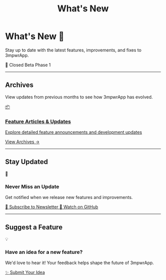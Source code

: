 ﻿---
layout: default
title: "What's New"
description: Latest updates, features, and improvements to 3mpwrApp
permalink: /whats-new/
---

<link rel="stylesheet" href="{{ '/assets/css/page-enhancements.css' | relative_url }}">
<link rel="stylesheet" href="{{ '/assets/css/whats-new.css' | relative_url }}">

# What's New 🎉

<div class="intro-banner">
  <p>Stay up to date with the latest features, improvements, and fixes to 3mpwrApp.</p>
  <div class="beta-badge">
    <span class="badge-icon">🚀</span>
    <span class="badge-text">Closed Beta Phase 1</span>
  </div>
</div>

---

## Archives

<div class="archives-section">
  <p class="archives-description">View updates from previous months to see how 3mpwrApp has evolved.</p>
  
  <a href="/blog/" class="archive-card">
    <div class="archive-icon">📦</div>
    <div class="archive-content">
      <h3>Feature Articles & Updates</h3>
      <p>Explore detailed feature announcements and development updates</p>
      <span class="archive-cta">View Archives →</span>
    </div>
  </a>
</div>

---

## Stay Updated

<div class="update-subscription">
  <div class="subscription-header">
    <div class="subscription-icon">🔔</div>
    <h3>Never Miss an Update</h3>
    <p>Get notified when we release new features and improvements.</p>
  </div>
  
  <div class="subscription-options">
    <a href="/newsletter/" class="subscription-btn primary">
      <span class="btn-icon">📧</span>
      <span class="btn-text">Subscribe to Newsletter</span>
    </a>
    <a href="https://github.com/3mpowrApp/3mpwrapp.github.io/releases" class="subscription-btn secondary" target="_blank" rel="noopener noreferrer">
      <span class="btn-icon">👀</span>
      <span class="btn-text">Watch on GitHub</span>
    </a>
  </div>
</div>

---

## Suggest a Feature

<div class="feature-suggestion">
  <div class="suggestion-icon">💡</div>
  <div class="suggestion-content">
    <h3>Have an idea for a new feature?</h3>
    <p>We'd love to hear it! Your feedback helps shape the future of 3mpwrApp.</p>
    <a href="/contact/?subject=Feature Request" class="suggestion-btn">
      <span class="btn-icon">✨</span>
      <span class="btn-text">Submit Your Idea</span>
    </a>
  </div>
</div>

<script src="{{ '/assets/js/page-enhancements.js' | relative_url }}" defer></script>
<script src="{{ '/assets/js/whats-new.js' | relative_url }}" defer></script>
